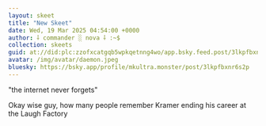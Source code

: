 ```yaml
---
layout: skeet
title: "New Skeet"
date: Wed, 19 Mar 2025 04:54:00 +0000
author: ⸸ commander ░ nova ⸸ :~$
collection: skeets
guid: at://did:plc:zzofxcatgqb5wpkqetnng4wo/app.bsky.feed.post/3lkpfbxnr6s2p
avatar: /img/avatar/daemon.jpeg
bluesky: https://bsky.app/profile/mkultra.monster/post/3lkpfbxnr6s2p
---
```


"the internet never forgets"

Okay wise guy, how many people remember Kramer ending his career at the Laugh Factory

